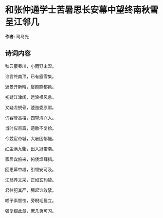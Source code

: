 # 和张仲通学士苦暑思长安幕中望终南秋雪呈江邻几

**作者**: 司马光

## 诗词内容

秋云覆秦川，小雨野未湿。

谁言终南顶，已有霰雪集。

返景开新晴，孱颜照都邑。

初疑江津阔，远浪横风急。

又疑龙蜕骨，逶迤委原隰。

词客登高楼，四望清兴入。

当时应百篇，遗散不复拾。

今兹宦帝城，大暑困郁悒。

红尘满九衢，出入冠带袭。

家居宾旅来，俯偻烦拜揖。

回思幕中趣，引领安可及。

江翁养文采，正如玄豹蛰。

君往犯其严，腾起谁敢絷。

嗟予素恇怯，旁睨毛髪立。

强复缀此章，庶几勇可习。

